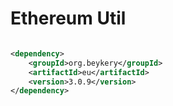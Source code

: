 # Ethereum Util

```xml

<dependency>
    <groupId>org.beykery</groupId>
    <artifactId>eu</artifactId>
    <version>3.0.9</version>
</dependency>
```
